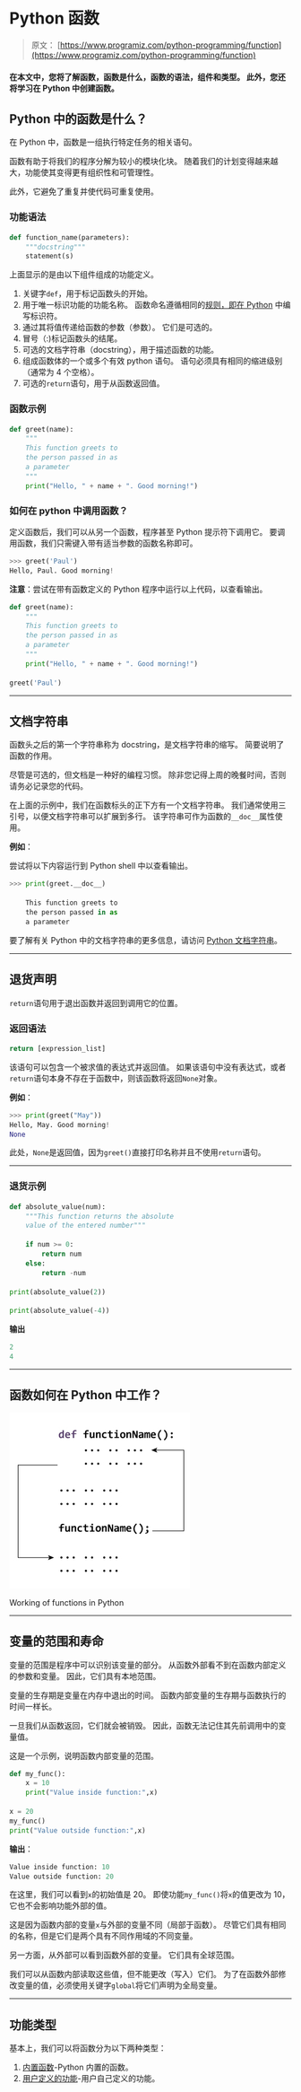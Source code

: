 # Python 函数

> 原文： [https://www.programiz.com/python-programming/function](https://www.programiz.com/python-programming/function)

#### 在本文中，您将了解函数，函数是什么，函数的语法，组件和类型。 此外，您还将学习在 Python 中创建函数。

## Python 中的函数是什么？

在 Python 中，函数是一组执行特定任务的相关语句。

函数有助于将我们的程序分解为较小的模块化块。 随着我们的计划变得越来越大，功能使其变得更有组织性和可管理性。

此外，它避免了重复并使代码可重复使用。

### 功能语法

```py
def function_name(parameters):
	"""docstring"""
	statement(s)
```

上面显示的是由以下组件组成的功能定义。

1.  关键字`def`，用于标记函数头的开始。
2.  用于唯一标识功能的功能名称。 函数命名遵循相同的[规则，即在 Python](/python-programming/keywords-identifier#rules) 中编写标识符。
3.  通过其将值传递给函数的参数（参数）。 它们是可选的。
4.  冒号（:)标记函数头的结尾。
5.  可选的文档字符串（docstring），用于描述函数的功能。
6.  组成函数体的一个或多个有效 python 语句。 语句必须具有相同的缩进级别（通常为 4 个空格）。
7.  可选的`return`语句，用于从函数返回值。

### 函数示例

```py
def greet(name):
    """
    This function greets to
    the person passed in as
    a parameter
    """
    print("Hello, " + name + ". Good morning!")
```

### 如何在 python 中调用函数？

定义函数后，我们可以从另一个函数，程序甚至 Python 提示符下调用它。 要调用函数，我们只需键入带有适当参数的函数名称即可。

```py
>>> greet('Paul')
Hello, Paul. Good morning!
```

**注意**：尝试在带有函数定义的 Python 程序中运行以上代码，以查看输出。

```py
def greet(name):
    """
    This function greets to
    the person passed in as
    a parameter
    """
    print("Hello, " + name + ". Good morning!")

greet('Paul')
```

* * *

## 文档字符串

函数头之后的第一个字符串称为 docstring，是文档字符串的缩写。 简要说明了函数的作用。

尽管是可选的，但文档是一种好的编程习惯。 除非您记得上周的晚餐时间，否则请务必记录您的代码。

在上面的示例中，我们在函数标头的正下方有一个文档字符串。 我们通常使用三引号，以便文档字符串可以扩展到多行。 该字符串可作为函数的`__doc__`属性使用。

**例如**：

尝试将以下内容运行到 Python shell 中以查看输出。

```py
>>> print(greet.__doc__)

    This function greets to
    the person passed in as
    a parameter
```

要了解有关 Python 中的文档字符串的更多信息，请访问 [Python 文档字符串](/python-programming/docstrings)。

* * *

## 退货声明

`return`语句用于退出函数并返回到调用它的位置。

### 返回语法

```py
return [expression_list]
```

该语句可以包含一个被求值的表达式并返回值。 如果该语句中没有表达式，或者`return`语句本身不存在于函数中，则该函数将返回`None`对象。

**例如**：

```py
>>> print(greet("May"))
Hello, May. Good morning!
None
```

此处，`None`是返回值，因为`greet()`直接打印名称并且不使用`return`语句。

* * *

### 退货示例

```py
def absolute_value(num):
    """This function returns the absolute
    value of the entered number"""

    if num >= 0:
        return num
    else:
        return -num

print(absolute_value(2))

print(absolute_value(-4))
```

**输出**

```py
2
4
```

* * *

## 函数如何在 Python 中工作？

![How function works in Python?](img/7910dcce01330177bdd83d227dedfda0.png "How function works in Python?")

Working of functions in Python



* * *

## 变量的范围和寿命

变量的范围是程序中可以识别该变量的部分。 从函数外部看不到在函数内部定义的参数和变量。 因此，它们具有本地范围。

变量的生存期是变量在内存中退出的时间。 函数内部变量的生存期与函数执行的时间一样长。

一旦我们从函数返回，它们就会被销毁。 因此，函数无法记住其先前调用中的变量值。

这是一个示例，说明函数内部变量的范围。

```py
def my_func():
	x = 10
	print("Value inside function:",x)

x = 20
my_func()
print("Value outside function:",x)
```

**输出**：

```py
Value inside function: 10
Value outside function: 20
```

在这里，我们可以看到`x`的初始值是 20。 即使功能`my_func()`将`x`的值更改为 10，它也不会影响功能外部的值。

这是因为函数内部的变量`x`与外部的变量不同（局部于函数）。 尽管它们具有相同的名称，但是它们是两个具有不同作用域的不同变量。

另一方面，从外部可以看到函数外部的变量。 它们具有全球范围。

我们可以从函数内部读取这些值，但不能更改（写入）它们。 为了在函数外部修改变量的值，必须使用关键字`global`将它们声明为全局变量。

* * *

## 功能类型

基本上，我们可以将函数分为以下两种类型：

1.  [内置函数](/python-programming/built-in-function)-Python 内置的函数。
2.  [用户定义的功能](/python-programming/user-defined-function)-用户自己定义的功能。